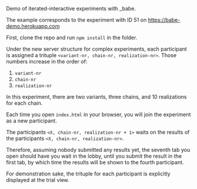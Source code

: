Demo of iterated-interactive experiments with \_babe.

The example corresponds to the experiment with ID 51 on https://babe-demo.herokuapp.com

First, clone the repo and run `npm install` in the folder.

Under the new server structure for complex experiments, each participant is assigned a trituple `<variant-nr, chain-nr, realization-nr>`. Those numbers increase in the order of:

1. `variant-nr`
2. `chain-nr`
3. `realization-nr`

In this experiment, there are two variants, three chains, and 10 realizations for each chain.

Each time you open `index.html` in your browser, you will join the experiment as a new participant.

The participants `<X, chain-nr, realization-nr + 1>` waits on the results of the participants `<X, chain-nr, realization-nr>`.

Therefore, assuming nobody submitted any results yet, the seventh tab you open should have you wait in the lobby, until you submit the result in the first tab, by which time the results will be shown to the fourth participant.

For demonstration sake, the trituple for each participant is explicitly displayed at the trial view.
